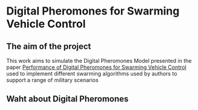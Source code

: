 # Digital Pheromones for Swarming Vehicle Control
## The aim of the project
This work aims to simulate the Digital Pheromones Model presented in the paper [Performance of Digital Pheromones for Swarming Vehicle Control](https://www.researchgate.net/publication/221455730_Performance_of_Digital_Pheromones_for_Swarming_Vehicle_Control) used to implement different swarming algorithms used by authors to support a range of military scenarios
## Waht about Digital Pheromones
